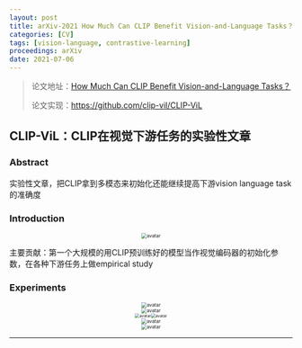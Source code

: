 ```yaml
---
layout: post
title: arXiv-2021 How Much Can CLIP Benefit Vision-and-Language Tasks？
categories: [CV]
tags: [vision-language, contrastive-learning]
proceedings: arXiv
date: 2021-07-06
---
```


> 论文地址：[How Much Can CLIP Benefit Vision-and-Language Tasks？](http://arxiv.org/abs/2107.06383)
>
> 论文实现：https://github.com/clip-vil/CLIP-ViL

## CLIP-ViL：CLIP在视觉下游任务的实验性文章

### Abstract

实验性文章，把CLIP拿到多模态来初始化还能继续提高下游vision language task的准确度

### Introduction

<div align="center" style="float:center"><img src="https://blog-img-1259433191.cos.ap-shanghai.myqcloud.com/CLIP-ViL/fig2.png" alt="avatar" style="zoom:60%;" /></div>

主要贡献：第一个大规模的用CLIP预训练好的模型当作视觉编码器的初始化参数，在各种下游任务上做empirical study

### Experiments

<div align="center" style="float:center"><img src="https://blog-img-1259433191.cos.ap-shanghai.myqcloud.com/CLIP-ViL/tab1.png" alt="avatar" style="zoom:60%;" /></div>

<div align="center" style="float:center"><img src="https://blog-img-1259433191.cos.ap-shanghai.myqcloud.com/CLIP-ViL/tab2.png" alt="avatar" style="zoom:60%;" /></div>

<div align="center" style="float:center"><img src="https://blog-img-1259433191.cos.ap-shanghai.myqcloud.com/CLIP-ViL/tab3.png" alt="avatar" style="zoom:50%;" /><img src="https://blog-img-1259433191.cos.ap-shanghai.myqcloud.com/CLIP-ViL/tab4.png" alt="avatar" style="zoom:50%;" /></div>

<div align="center" style="float:center"><img src="https://blog-img-1259433191.cos.ap-shanghai.myqcloud.com/CLIP-ViL/tab5.png" alt="avatar" style="zoom:60%;" /></div>

<div align="center" style="float:center"><img src="https://blog-img-1259433191.cos.ap-shanghai.myqcloud.com/CLIP-ViL/tab6.png" alt="avatar" style="zoom:60%;" /></div>

<HR align=left color=#987cb9 SIZE=1>